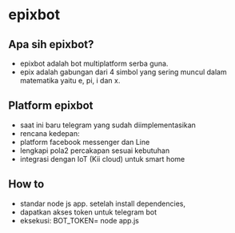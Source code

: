 # epixbot
## Apa sih epixbot?
- epixbot adalah bot multiplatform serba guna. 
 - epix adalah gabungan dari 4 simbol yang sering muncul dalam matematika yaitu e, pi, i dan x. 
## Platform epixbot
- saat ini baru telegram yang sudah diimplementasikan
- rencana kedepan:
 - platform facebook messenger dan Line
 - lengkapi pola2 percakapan sesuai kebutuhan
 - integrasi dengan IoT (Kii cloud) untuk smart home
## How to
- standar node js app. setelah install dependencies,
- dapatkan akses token untuk telegram bot
- eksekusi: BOT_TOKEN=<TOKEN BOT ANDA> node app.js 
